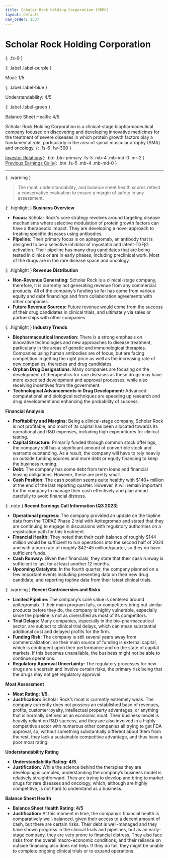 ```yaml
---
title: Scholar Rock Holding Corporation (SRRK)
layout: default
nav_order: 1537
---
```


# Scholar Rock Holding Corporation
{: .fs-9 }

{: .label .label-purple }

Moat: 1/5

{: .label .label-blue }

Understandability: 4/5

{: .label .label-green }

Balance Sheet Health: 4/5

Scholar Rock Holding Corporation is a clinical-stage biopharmaceutical company focused on discovering and developing innovative medicines for the treatment of severe diseases in which protein growth factors play a fundamental role, particularly in the area of spinal muscular atrophy (SMA) and oncology.
{: .fs-6 .fw-300 }

[Investor Relations](https://www.google.com/search?q=SRRK+investor+relations){: .btn .btn-primary .fs-5 .mb-4 .mb-md-0 .mr-2 }
[Previous Earnings Calls](https://discountingcashflows.com/company/SRRK/transcripts/){: .btn .fs-5 .mb-4 .mb-md-0 }

---

{: .warning }
>The moat, understandability, and balance sheet health scores reflect a conservative evaluation to ensure a margin of safety in any assessment.



{: .highlight }
**Business Overview**

*   **Focus:** Scholar Rock's core strategy revolves around targeting disease mechanisms where selective modulation of protein growth factors can have a therapeutic impact. They are developing a novel approach to treating specific diseases using antibodies.
*   **Pipeline:** Their primary focus is on apitegromab, an antibody that is designed to be a selective inhibitor of myostatin and latent-TGFβ1 activation. Their pipeline has many drug candidates that are being tested in clinics or are in early phases, including preclinical work. Most of the drugs are in the rare disease space and oncology.

{: .highlight }
**Revenue Distribution**

*   **Non-Revenue Generating:** Scholar Rock is a clinical-stage company, therefore, it is currently not generating revenue from any commercial products. All of the company’s funding so far has come from various equity and debt financings and from collaboration agreements with other companies.
*   **Future Revenue Sources:** Future revenue would come from the success of their drug candidates in clinical trials, and ultimately via sales or partnerships with other companies.

{: .highlight }
**Industry Trends**

*   **Biopharmaceutical Innovation:** There is a strong emphasis on innovative technologies and new approaches to disease treatment, particularly in the areas of genetic and immunological therapies. Companies using human antibodies are of focus, but are facing competition in getting the right price as well as the increasing rate of new companies, therapies and drug candidates.
*   **Orphan Drug Designations:** Many companies are focusing on the development of therapeutics for rare diseases as these drugs may have more expedited development and approval processes, while also receiving incentives from the government.
*   **Technological Advancements in Drug Development:** Advanced computational and biological techniques are speeding up research and drug development and enhancing the probability of success.

**Financial Analysis**

*   **Profitability and Margins:** Being a clinical-stage company, Scholar Rock is not profitable, and most of its capital has been allocated towards its operational and R&D expenses, including high expenditures for clinical testing.
*   **Capital Structure:** Primarily funded through common stock offerings, the company still has a significant amount of convertible stock and warrants outstanding. As a result, the company will have to rely heavily on outside funding sources and more debt or equity financing to keep the business running.
*   **Debt:** The company has some debt from term loans and financial leasing obligations. However, these are pretty small.
*   **Cash Position:** The cash position seems quite healthy with $140+ million at the end of the last reporting quarter. However, it will remain important for the company to manage their cash effectively and plan ahead carefully to avoid financial distress.

{: .note }
**Recent Earnings Call Information (Q3 2023)**

*   **Operational progress:** The company provided an update on the topline data from the TOPAZ Phase 2 trial with Apitegromab and stated that they are continuing to engage in discussions with regulatory authorities on a registration path for this treatment.
*   **Financial Health:** They noted that their cash balance of roughly $144 million would be sufficient to run operations into the second half of 2024 and with a burn rate of roughly $42-45 million/quarter, so they do have sufficient funds.
*   **Cash Runway:** Given their financials, they state that their cash runway is sufficient to last for at least another 12 months.
*  **Upcoming Catalysts:** In the fourth quarter, the company planned on a few important events including presenting data on their new drug candidate, and reporting topline data from their latest clinical trials.

{: .warning }
**Recent Controversies and Risks**
*   **Limited Pipeline:** The company’s core value is centered around apitegromab. If their main program fails, or competitors bring out similar products before they do, the company is highly vulnerable, especially since the pipeline is not as diversified as most of its competitors.
*   **Trial Delays:** Many companies, especially in the bio-pharmaceutical sector, are subject to clinical trial delays, which can mean substantial additional cost and delayed profits for the firm.
*   **Funding Risk:** The company is still several years away from commercialization, so their main source of funding is external capital, which is contingent upon their performance and on the state of capital markets. If this becomes unavailable, the business might not be able to continue operations.
*   **Regulatory Approval Uncertainty:** The regulatory processes for new drugs are uncertain and involve certain risks, the primary risk being that the drugs may not get regulatory approval.

**Moat Assessment**
*   **Moat Rating: 1/5.**
*  **Justification:** Scholar Rock’s moat is currently extremely weak. The company currently does not possess an established base of revenues, profits, customer loyalty, intellectual property advantages, or anything that is normally defined as an economic moat. Their business model is heavily reliant on R&D success, and they are also involved in a highly competitive sector with numerous other companies all trying to get FDA approval, so, without something substantially different about them from the rest, they lack a sustainable competitive advantage, and thus have a poor moat rating.

**Understandability Rating**
*   **Understandability Rating: 4/5.**
*  **Justification:** While the science behind the therapies they are developing is complex, understanding the company’s business model is relatively straightforward. They are trying to develop and bring to market drugs for rare diseases and oncology, which, although are highly competitive, is not hard to understand as a business.

**Balance Sheet Health**
*  **Balance Sheet Health Rating: 4/5**
*  **Justification:** At this moment in time, the company’s financial health is comparatively well-balanced, given their access to a decent amount of cash, but there are certain risks. Their debt is well-managed and they have shown progress in the clinical trials and pipelines, but as an early-stage company, they are very prone to financial distress. They also face risks from the overall macro-economic conditions, and their reliance on outside financing also does not help. If they do fail, they might be unable to complete ongoing clinical trials or to expand operations.
